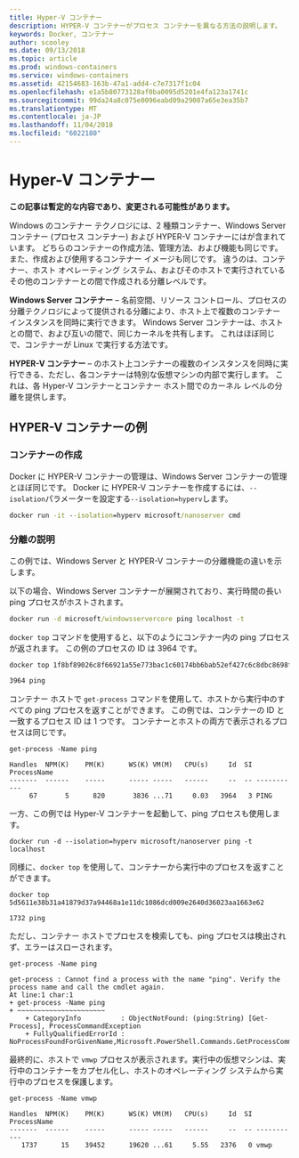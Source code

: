 ```yaml
---
title: Hyper-V コンテナー
description: HYPER-V コンテナーがプロセス コンテナーを異なる方法の説明します。
keywords: Docker, コンテナー
author: scooley
ms.date: 09/13/2018
ms.topic: article
ms.prod: windows-containers
ms.service: windows-containers
ms.assetid: 42154683-163b-47a1-add4-c7e7317f1c04
ms.openlocfilehash: e1a5b80773128af0ba0095d5201e4fa123a1741c
ms.sourcegitcommit: 99da24a8c075e0096eabd09a29007a65e3ea35b7
ms.translationtype: MT
ms.contentlocale: ja-JP
ms.lasthandoff: 11/04/2018
ms.locfileid: "6022180"
---
```

# <a name="hyper-v-containers"></a>Hyper-V コンテナー

**この記事は暫定的な内容であり、変更される可能性があります。** 

Windows のコンテナー テクノロジには、2 種類コンテナー、Windows Server コンテナー (プロセス コンテナー) および HYPER-V コンテナーにはが含まれています。 どちらのコンテナーの作成方法、管理方法、および機能も同じです。 また、作成および使用するコンテナー イメージも同じです。 違うのは、コンテナー、ホスト オペレーティング システム、およびそのホストで実行されているその他のコンテナーとの間で作成される分離レベルです。

**Windows Server コンテナー** – 名前空間、リソース コントロール、プロセスの分離テクノロジによって提供される分離により、ホスト上で複数のコンテナー インスタンスを同時に実行できます。  Windows Server コンテナーは、ホストとの間で、および互いの間で、同じカーネルを共有します。  これはほぼ同じで、コンテナーが Linux で実行する方法です。

**HYPER-V コンテナー** – のホスト上コンテナーの複数のインスタンスを同時に実行できる、ただし、各コンテナーは特別な仮想マシンの内部で実行します。 これは、各 Hyper-V コンテナーとコンテナー ホスト間でのカーネル レベルの分離を提供します。

## <a name="hyper-v-container-examples"></a>HYPER-V コンテナーの例

### <a name="create-container"></a>コンテナーの作成

Docker に HYPER-V コンテナーの管理は、Windows Server コンテナーの管理とほぼ同じです。 Docker に HYPER-V コンテナーを作成するには、`--isolation`パラメーターを設定する`--isolation=hyperv`します。

``` cmd
docker run -it --isolation=hyperv microsoft/nanoserver cmd
```

### <a name="isolation-explanation"></a>分離の説明

この例では、Windows Server と HYPER-V コンテナーの分離機能の違いを示します。 

以下の場合、Windows Server コンテナーが展開されており、実行時間の長い ping プロセスがホストされます。

``` cmd
docker run -d microsoft/windowsservercore ping localhost -t
```

`docker top` コマンドを使用すると、以下のようにコンテナー内の ping プロセスが返されます。 この例のプロセスの ID は 3964 です。

``` cmd
docker top 1f8bf89026c8f66921a55e773bac1c60174bb6bab52ef427c6c8dbc8698f9d7a

3964 ping
```

コンテナー ホストで `get-process` コマンドを使用して、ホストから実行中のすべての ping プロセスを返すことができます。 この例では、コンテナーの ID と一致するプロセス ID は 1 つです。 コンテナーとホストの両方で表示されるプロセスは同じです。

```
get-process -Name ping

Handles  NPM(K)    PM(K)      WS(K) VM(M)   CPU(s)     Id  SI ProcessName
-------  ------    -----      ----- -----   ------     --  -- -----------
     67       5      820       3836 ...71     0.03   3964   3 PING
```

一方、この例では Hyper-V コンテナーを起動して、ping プロセスも使用します。 

```
docker run -d --isolation=hyperv microsoft/nanoserver ping -t localhost
```

同様に、`docker top` を使用して、コンテナーから実行中のプロセスを返すことができます。

```
docker top 5d5611e38b31a41879d37a94468a1e11dc1086dcd009e2640d36023aa1663e62

1732 ping
```

ただし、コンテナー ホストでプロセスを検索しても、ping プロセスは検出されず、エラーはスローされます。

```
get-process -Name ping

get-process : Cannot find a process with the name "ping". Verify the process name and call the cmdlet again.
At line:1 char:1
+ get-process -Name ping
+ ~~~~~~~~~~~~~~~~~~~~~~
    + CategoryInfo          : ObjectNotFound: (ping:String) [Get-Process], ProcessCommandException
    + FullyQualifiedErrorId : NoProcessFoundForGivenName,Microsoft.PowerShell.Commands.GetProcessCommand
```

最終的に、ホストで `vmwp` プロセスが表示されます。実行中の仮想マシンは、実行中のコンテナーをカプセル化し、ホストのオペレーティング システムから実行中のプロセスを保護します。

```
get-process -Name vmwp

Handles  NPM(K)    PM(K)      WS(K) VM(M)   CPU(s)     Id  SI ProcessName
-------  ------    -----      ----- -----   ------     --  -- -----------
   1737      15    39452      19620 ...61     5.55   2376   0 vmwp
```
